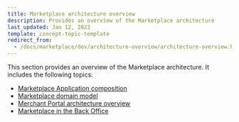 ```yaml
---
title: Marketplace architecture overview
description: Provides an overview of the Marketplace architecture
last_updated: Jan 12, 2023
template: concept-topic-template
redirect_from:
  - /docs/marketplace/dev/architecture-overview/architecture-overview.html
---
```


This section provides an overview of the Marketplace architecture. It includes the following topics:
* [Marketplace Application composition](/docs/marketplace/dev/architecture-overview/marketplace-application-composition.html)
* [Marketplace domain model](/docs/marketplace/dev/architecture-overview/marketplace-domain-model.html)
* [Merchant Portal architecture overview](/docs/marketplace/dev/architecture-overview/marketplace-merchant-portal-architecture-overview.html)
* [Marketplace in the Back Office](/docs/marketplace/dev/architecture-overview/marketplace-in-back-office.html)
